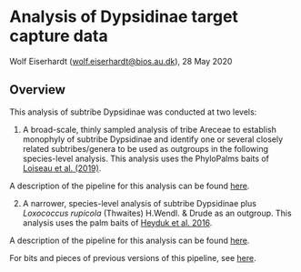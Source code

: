 # Analysis of Dypsidinae target capture data

Wolf Eiserhardt (wolf.eiserhardt@bios.au.dk), 28 May 2020

## Overview

This analysis of subtribe Dypsidinae was conducted at two levels:

1) A broad-scale, thinly sampled analysis of tribe Areceae to establish monophyly of subtribe Dypsidinae and identify one or several closely related subtribes/genera to be used as outgroups in the following species-level analysis. This analysis uses the PhyloPalms baits of [Loiseau et al. (2019)](https://www.frontiersin.org/articles/10.3389/fpls.2019.00864/full). 

A description of the pipeline for this analysis can be found [here](documentation/subtribes.md).

2) A narrower, species-level analysis of subtribe Dypsidinae plus _Loxococcus rupicola_ (Thwaites) H.Wendl. & Drude as an outgroup. This analysis uses the palm baits of [Heyduk et al. 2016](https://academic.oup.com/biolinnean/article/117/1/106/2440259).

A description of the pipeline for this analysis can be found [here](documentation/species.md).

For bits and pieces of previous versions of this pipeline, see [here](documentation/old_pipeline.md).












 


